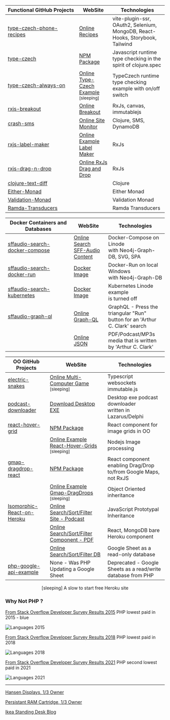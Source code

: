 | Functional&nbsp;GitHub&nbsp;Projects | WebSite                                                  | Technologies                                                              |
| ------------------------------------ | -------------------------------------------------------- | ------------------------------------------------------------------------- |
| [type-czech-phone-recipes][rec_g]    | [Online Recipes][rec_w]                                  | vite-plugin-ssr, OAuth2, Selenium, MongoDB, React-Hooks, Storybook, Tailwind |
| [type-czech][tcz_g]                  | [NPM Package][tcz_n]                                     | Javascript runtime type checking in the spirit of clojure.spec            |
| [type-czech-always-on][aon_g]        | [Online Type-Czech Example][aon_w] <sup>[sleeping]</sup> | TypeCzech runtime type checking example with on/off switch                |
| [rxjs-breakout][brk_g]               | [Online Breakout][brk_w]                                 | RxJs, canvas, immutablejs                                                 |
| [crash-sms][sms_g]                   | [Online Site Monitor][sms_w]                             | Clojure, SMS, DynamoDB                                                    |
| [rxjs-label-maker][lbl_g]            | [Online Example Label Maker][lbl_w]                      | RxJs                                                                      |
| [rxjs-drag-n-drop][drg_g]            | [Online RxJs Drag and Drop][drg_w]                       | RxJs                                                                      |
| [clojure-text-diff ][ctd_g]          |                                                          | Clojure                                                                   |
| [Either-Monad][mon_g]                |                                                          | Either Monad                                                              |
| [Validation-Monad][val_g]            |                                                          | Validation Monad                                                          |
| [Ramda-Transducers ][ram_g]          |                                                          | Ramda Transducers                                                         |

[rec_g]: https://github.com/steenhansen/type-czech-phone-recipes
[rec_w]: https://phone-recipes.herokuapp.com/steenhansen1942/gmail.com
[tcz_g]: https://github.com/steenhansen/type-czech
[tcz_n]: https://www.npmjs.com/package/type-czech
[aon_g]: https://github.com/steenhansen/type-czech-always-on
[aon_w]: https://type-czech-always-on.herokuapp.com
[brk_g]: https://github.com/steenhansen/rxjs-breakout
[brk_w]: https://steenhansen.github.io/gh-pages/
[sms_g]: https://github.com/steenhansen/crash-sms
[sms_w]: https://fathomless-woodland-85635.herokuapp.com/
[lbl_g]: https://github.com/steenhansen/rxjs-label-maker
[lbl_w]: https://steenhansen.github.io/rxjs-label-maker/
[drg_g]: https://github.com/steenhansen/rxjs-drag-n-drop
[drg_w]: https://steenhansen.github.io/rxjs-drag-n-drop/
[ctd_g]: https://github.com/steenhansen/clojure-text-diff
[mon_g]: https://gist.github.com/steenhansen/f9a9e9eee2fd563e378d8ddfce98cf0a
[val_g]: https://gist.github.com/steenhansen/5a0dbad5388a79ebb900b257fc7a129c
[ram_g]: https://gist.github.com/steenhansen/3e8c320725c6196c9a259661473dec42

| Docker&nbsp;Containers&nbsp;and Databases | WebSite                                  | Technologies                                                                   |
| ----------------------------------------- | ---------------------------------------- | ------------------------------------------------------------------------------ |
| [sffaudio-search-docker-compose ][sli_g]  | [Online Search SFF-Audio Content][sli_w] | Docker-Compose on Linode<br>with Neo4j-Graph-DB, SVG, SPA                      |
| [sffaudio-search-docker-run ][swi_g]      | [Docker Image][swi_d]                    | Docker-Run on local Windows<br>with Neo4j-Graph-DB                             |
| [sffaudio-search-kubernetes][sku_g]       | [Docker Image][sku_d]                    | Kubernetes Linode example<br>is turned off                                     |
| [sffaudio-graph-ql ][sgr_g]               | [Online Graph-QL][sgr_w]                 | GraphQL - Press the triangular "Run"<br>button for an 'Arthur C. Clark' search |
|                                           | [Online JSON][sgr_j]                     | PDF/Podcast/MP3s media that is written<br> by 'Arthur C. Clark'                |

[sli_g]: https://github.com/steenhansen/sffaudio-search-docker-compose
[sli_w]: http://45.79.183.31/?author=isaac-asimov
[swi_g]: https://github.com/steenhansen/sffaudio-search-docker-run
[swi_d]: https://hub.docker.com/r/steenhansen/sff-audio-search
[sku_g]: https://github.com/steenhansen/sffaudio-search-kubernetes
[sku_d]: https://hub.docker.com/r/steenhansen/sff-audio-kube
[sgr_g]: https://github.com/steenhansen/sffaudio-graph-ql
[sgr_w]: https://sffaudio-graph-ql.herokuapp.com/graphiql?operationName=serch_ql&query=query%20serch_ql(%24search_parameter%3A%20String!)%20%7B%0A%20%20search_site_content(search_text%3A%20%24search_parameter)%20%7B%0A%20%20%20%20%20%20...%20on%20ArticlePage%7B%20ID%20headline%20article_post%20%20%20%7D%2C%0A%20%20%20%20...%20on%20MentionPage%7B%20ID%20headline%20mention_post%20%20%20%7D%2C%0A%20%20%20%20...%20on%20RsdMedia%20%7B%20ID%20rsd_post%20resource%0A%20%20%20%20%20%20%20%20%20%20%20%20%20%20%20%20%20%20%20%20%20%20book%7B%20author%20title%20%7D%0A%20%20%20%20%20%20%20%20%20%20%20%20%20%20%20%20%20%20%20%20%20%20podcast%20%7B%20description%20mp3%20length%20episode%20%7D%20%20%20%7D%2C%0A%20%20%20%20...%20on%20SffAudioMedia%20%7B%20ID%20sffaudio_post%20narrator%0A%20%20%20%20%20%20%20%20%20%20%20%20%20%20%20%20%20%20%20%20%20%20%20%20%20%20%20possiblebook%7B%20author%20title%20%7D%0A%20%20%20%20%20%20%20%20%20%20%20%20%20%20%20%20%20%20%20%20%20%20%20%20%20%20%20podcast%20%7B%20description%20mp3%20length%20episode%20%7D%20%20%20%7D%2C%0A%20%20%20%20...%20on%20PdfMedia%20%7B%20ID%0A%20%20%20%20%20%20%20%20%20%20%20%20%20%20%20%20%20%20%20%20%20%20book%7B%20author%20title%20%7D%0A%20%20%20%20%20%20%20%20%20%20%20%20%20%20%20%20%20%20%20%20%20%20issues%20%7B%20url%20publisher%20pages%20%7D%20%20%20%7D%0A%20%20%7D%0A%7D%0A&variables=%7B%0A%20%20%22search_parameter%22%3A%20%22Clarke%22%0A%7D
[sgr_j]: https://sffaudio-graph-ql.herokuapp.com/graphql?operationName=serch_ql&query=%0Aquery%20serch_ql(%24search_parameter%3A%20String!)%20%7B%0A%20search_site_content(search_text%3A%20%24search_parameter)%20%7B%0A%20...%20on%20ArticlePage%7B%20ID%20headline%20article_post%20%7D%2C%0A%20...%20on%20MentionPage%7B%20ID%20headline%20mention_post%20%7D%2C%0A%20...%20on%20RsdMedia%20%7B%20ID%20rsd_post%20resource%0A%20book%20%7B%20author%20title%20%7D%0A%20podcast%20%7B%20description%20mp3%20length%20episode%20%7D%20%7D%2C%0A%20...%20on%20SffAudioMedia%20%7B%20ID%20sffaudio_post%20narrator%20about%0A%20possiblebook%7B%20author%20title%20%7D%0A%20podcast%20%7B%20description%20mp3%20length%20episode%20%7D%20%7D%2C%0A%20...%20on%20PdfMedia%20%7B%20ID%0A%20book%20%7B%20author%20title%20%7D%0A%20issues%20%7B%20url%20publisher%20pages%20%7D%20%7D%0A%20%7D%0A%7D%20&variables=%7B%20%22search_parameter%22%3A%20%22clarke%22%7D

| OO GitHub Projects                   | WebSite                                                         | Technologies                                                        |
| ------------------------------------ | --------------------------------------------------------------- | --------------------------------------------------------------------|
| [electric-snakes][elc_g]             | [Online Multi-Computer Game][elc_w] <sup>[sleeping]</sup>       | Typescript websockets immutable.js                                  |
| [podcast-downloader][dsk_g]          | [Download Desktop EXE][dsk_w]                                   | Desktop exe podcast downloader<br>written in Lazarus/Delphi         |
| [react-hover-grid][rhg_g]            | [NPM Package][rhg_n]                                            | React component for image grids in OO                               |
|                                      | [Online Example React-Hover-Grids][rhg_w] <sup>[sleeping]</sup> | Nodejs Image processing                                             |
| [gmap-dragdrop-react][map_g]         | [NPM Package][map_n]                                            | React component enabling Drag/Drop<br>to/from Google Maps, not RxJS |
|                                      | [Online Example Gmap-DragDrops][map_w] <sup>[sleeping]</sup>    | Object Oriented inheritance                                         |
| [Isomorphic-React-on-Heroku ][iso_g] | [Online Search/Sort/Filter Site - Podcast][pod_w]               | JavaScript Prototypal Inheritance                                   |
|                                      | [Online Search/Sort/Filter Component - PDF][pdf_w]              | React, MongoDB bare Heroku component                                |
|                                      | [Online Search/Sort/Filter DB][rsd_w]                           | Google Sheet as a read-only database                                |
| [php-google-api-example][php_g]      | None - Was PHP Updating a Google Sheet                          | Deprecated - Google Sheets as a read/write database from PHP        |

[elc_g]: https://github.com/steenhansen/electric-snakes
[elc_w]: https://electric-snakes.herokuapp.com/create-game
[dsk_g]: https://github.com/steenhansen/podcast-downloader
[dsk_w]: https://github.com/steenhansen/podcast-downloader/raw/master/podcast-downloader-exes.zip
[rhg_g]: https://github.com/steenhansen/react-hover-grid
[rhg_n]: https://www.npmjs.com/package/react-hover-grid
[rhg_w]: https://react-hover-grid.herokuapp.com
[map_g]: https://github.com/steenhansen/gmap-dragdrop-react
[map_n]: https://www.npmjs.com/package/gmap-dragdrop-react
[map_w]: https://gddr.herokuapp.com/maps
[iso_g]: https://github.com/steenhansen/Isomorphic-React-on-Heroku
[pod_w]: https://www.sffaudio.com/the-sffaudio-podcast/
[pdf_w]: https://sffaudio.herokuapp.com/pdf/table
[rsd_w]: https://docs.google.com/spreadsheets/d/1sbQ8NR7hvcm4EjSlyhmte0rYtI_G3vnc1o5KLPAW2lc/edit#gid=0
[php_g]: https://github.com/steenhansen/php-google-api-example

<div align="center">[sleeping] A slow to start free Heroku site</div>

### Why Not PHP ?

[From Stack Overflow Developer Survey Results 2015](https://gist.github.com/juanpabloaj/fdab1813cf064785aa2310ddb90d754a) PHP lowest paid in 2015 - blue

![Languages 2015](https://camo.githubusercontent.com/b6a745f90993164852eea792938b695c54c5e26c63897f4b0e953e232369c7d5/68747470733a2f2f692e696d6775722e636f6d2f486c634b7a37732e706e67)

[From Stack Overflow Developer Survey Results 2018](https://insights.stackoverflow.com/survey/2018#work-_-salary-and-experience-by-language) PHP lowest paid in 2018

![Languages 2018](https://cdn.sstatic.net/insights/Img/Survey/2018/salary_language-1.svg?v=3f273db9f512)

[From Stack Overflow Developer Survey Results 2021](https://insights.stackoverflow.com/survey/2021#top-paying-technologies-programming-scripting-and-markup-languages) PHP second lowest paid in 2021

![Languages 2021](https://www.i-programmer.info/images/stories/News/2021/aug/B/sosallangexp.JPG)

---

[Hansen Displays, 1/3 Owner](https://web.archive.org/web/20110204235449/http://hansendisplays.com/)

[Persistant RAM Cartridge, 1/3 Owner](https://atariage.com/forums/topic/287343-the-persistent-ram-cartridge/)

[Ikea Standing Desk Blog](https://www.jerkersearcher.com/)
